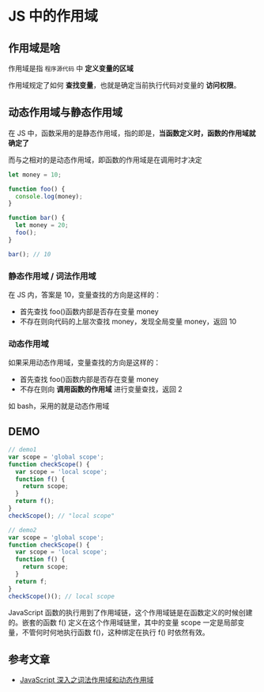 # JS 中的作用域

## 作用域是啥

作用域是指 `程序源代码` 中 **定义变量的区域**

作用域规定了如何 **查找变量**，也就是确定当前执行代码对变量的 **访问权限**。

## 动态作用域与静态作用域

在 JS 中，函数采用的是静态作用域，指的即是，**当函数定义时，函数的作用域就确定了**

而与之相对的是动态作用域，即函数的作用域是在调用时才决定

```js
let money = 10;

function foo() {
  console.log(money);
}

function bar() {
  let money = 20;
  foo();
}

bar(); // 10
```

### 静态作用域 / 词法作用域

在 JS 内，答案是 10，变量查找的方向是这样的：

- 首先查找 foo()函数内部是否存在变量 money
- 不存在则向代码的上层次查找 money，发现全局变量 money，返回 10

### 动态作用域

如果采用动态作用域，变量查找的方向是这样的：

- 首先查找 foo()函数内部是否存在变量 money
- 不存在则向 **调用函数的作用域** 进行变量查找，返回 2

如 bash，采用的就是动态作用域

## DEMO

```js
// demo1
var scope = 'global scope';
function checkScope() {
  var scope = 'local scope';
  function f() {
    return scope;
  }
  return f();
}
checkScope(); // "local scope"

// demo2
var scope = 'global scope';
function checkScope() {
  var scope = 'local scope';
  function f() {
    return scope;
  }
  return f;
}
checkScope()(); // local scope
```

JavaScript 函数的执行用到了作用域链，这个作用域链是在函数定义的时候创建的。嵌套的函数 f() 定义在这个作用域链里，其中的变量 scope 一定是局部变量，不管何时何地执行函数 f()，这种绑定在执行 f() 时依然有效。

## 参考文章

- [JavaScript 深入之词法作用域和动态作用域](https://github.com/mqyqingfeng/Blog/issues/3)
